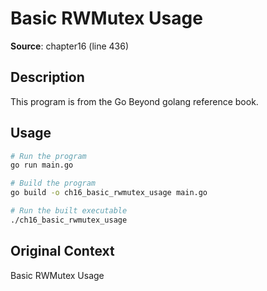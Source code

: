 # Basic RWMutex Usage

**Source**: chapter16 (line 436)

## Description

This program is from the Go Beyond golang reference book.

## Usage

```bash
# Run the program
go run main.go

# Build the program
go build -o ch16_basic_rwmutex_usage main.go

# Run the built executable
./ch16_basic_rwmutex_usage
```

## Original Context

Basic RWMutex Usage
